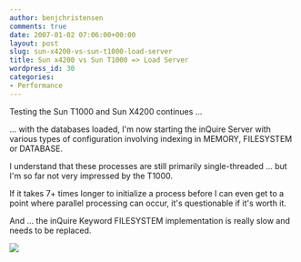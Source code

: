 ```yaml
---
author: benjchristensen
comments: true
date: 2007-01-02 07:06:00+00:00
layout: post
slug: sun-x4200-vs-sun-t1000-load-server
title: Sun x4200 vs Sun T1000 => Load Server
wordpress_id: 30
categories:
- Performance
---
```


Testing the Sun T1000 and Sun X4200 continues ...

... with the databases loaded, I'm now starting the inQuire Server with various types of configuration involving indexing in MEMORY, FILESYSTEM or DATABASE.

I understand that these processes are still primarily single-threaded ... but I'm so far not very impressed by the T1000.

If it takes 7+ times longer to initialize a process before I can even get to a point where parallel processing can occur, it's questionable if it's worth it.

And ... the inQuire Keyword FILESYSTEM implementation is really slow and needs to be replaced.

[
](http://bp1.blogger.com/_CvV7agFF3Zc/RZoE59x2RNI/AAAAAAAAABs/a_b6ioJyZX4/s1600-h/t1000vsx4200-load.png)[![](http://bp1.blogger.com/_CvV7agFF3Zc/RaKf4BUhp5I/AAAAAAAAACE/RvKnopcAJo0/s400/t1000-x4200-load.png)](http://bp1.blogger.com/_CvV7agFF3Zc/RaKf4BUhp5I/AAAAAAAAACE/RvKnopcAJo0/s1600-h/t1000-x4200-load.png)
